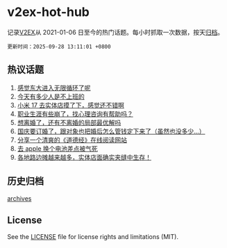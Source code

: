 # v2ex-hot-hub

 记录[V2EX](https://www.v2ex.com/)从 2021-01-06 日至今的热门话题。每小时抓取一次数据，按天[归档](archives)。

`更新时间：2025-09-28 13:11:01 +0800`

## 热议话题

1. [感觉东大进入无限循环了呢](https://www.v2ex.com/t/1162281)
1. [今天有多少人是不上班的](https://www.v2ex.com/t/1162264)
1. [小米 17 去实体店摸了下，感觉还不错啊](https://www.v2ex.com/t/1162213)
1. [职业生涯有些崩了，找心理咨询有帮助吗？](https://www.v2ex.com/t/1162237)
1. [想离婚了，还有不离婚的局部最优解吗](https://www.v2ex.com/t/1162255)
1. [国庆要订婚了，跟对象也把婚后怎么管钱定下来了（虽然也没多少...）](https://www.v2ex.com/t/1162337)
1. [分享一个清爽的《道德经》在线阅读网站](https://www.v2ex.com/t/1162257)
1. [去 apple 换个电池差点被气死](https://www.v2ex.com/t/1162243)
1. [各地路边摊越来越多，实体店面确实夹缝中生存！](https://www.v2ex.com/t/1162208)

## 历史归档

[archives](archives)

## License

See the [LICENSE](LICENSE) file for license rights and limitations (MIT).
